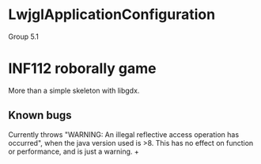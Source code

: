 # LwjglApplicationConfiguration
Group 5.1

# INF112 roborally game
More than a simple skeleton with libgdx. 


## Known bugs
Currently throws "WARNING: An illegal reflective access operation has occurred", 
when the java version used is >8. This has no effect on function or performance, and is just a warning.
+
